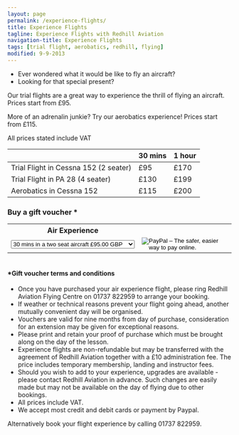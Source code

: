 ```yaml
---
layout: page
permalink: /experience-flights/
title: Experience Flights
tagline: Experience Flights with Redhill Aviation
navigation-title: Experience Flights
tags: [trial flight, aerobatics, redhill, flying]
modified: 9-9-2013
---
```


<div>
<ul>
<li>Ever wondered what it would be like to fly an aircraft?</li>
<li>Looking for that special present?</li>
</ul>
<div>

<div><p>
Our trial flights are a great way to experience the thrill of flying an aircraft. Prices start from £95.
</p>
</div>

<div>
<p>
More of an adrenalin junkie? Try our aerobatics experience! Prices start from £115.
</p></div>

<div> All prices stated include VAT</div>
<div>

<table class="prices-table trial-flights-prices">
    <thead>
        <tr>
            <th></th>
            <th>30 mins</th>
            <th>1 hour</th>
        </tr>
    </thead>
    <tbody>
        <tr>
            <td>Trial Flight in Cessna 152 (2 seater)</td>
            <td>£95</td>
            <td>£170</td>
        </tr>
        <tr>
            <td>Trial Flight in PA 28 (4 seater)</td>
            <td>£130</td>
            <td>£199</td>
        </tr>
        <tr>
            <td>Aerobatics in Cessna 152</td>
            <td>£115</td>
            <td>£200</td>
        </tr>
    </tbody>
</table>

<div>
    <h3><b>Buy a gift voucher *</b></h3>
    <form action="https://www.paypal.com/cgi-bin/webscr" method="post" target="_top">
        <input type="hidden" name="cmd" value="_s-xclick">
        <input type="hidden" name="hosted_button_id" value="YGF5AC66JV7XS">
        <table class="paypal-table">
            <tr>
                <th><input type="hidden" name="on0" value="Flight Choices">Air Experience</th>
            </tr>
            <tr>
                <td>
                    <select name="os0">
                        <option value="30 mins in a two seat aircraft">30 mins in a two seat aircraft £95.00 GBP</option>
                        <option value="30 mins in a four seat aircraft">30 mins in a four seat aircraft £130.00 GBP</option>
                        <option value="60 mins in a two seat aircraft">60 mins in a two seat aircraft £170.00 GBP</option>
                        <option value="60 mins in a four seat aircraft">60 mins in a four seat aircraft £199.00 GBP</option>
                    </select>
                </td>
                <td>
                    <input type="image" src="https://www.paypalobjects.com/en_US/GB/i/btn/btn_buynowCC_LG.gif" border="0" name="submit" alt="PayPal – The safer, easier way to pay online.">
                </td>
            </tr>
        </table>
        <input type="hidden" name="currency_code" value="GBP">
        <img alt="" border="0" src="https://www.paypalobjects.com/en_GB/i/scr/pixel.gif" width="1" height="1">
    </form>
</div>

<div class="terms-and-conditions">
    <h4> *Gift voucher terms and conditions</h4>
    <ul>
        <li>Once you have purchased your air experience flight, please ring Redhill Aviation Flying Centre on 01737 822959 to arrange your booking.</li>
        <li>If weather or technical reasons prevent your flight going ahead, another mutually convenient day will be organised.</li>
        <li>Vouchers are valid for nine months from day of purchase, consideration for an extension may be given for exceptional reasons. </li>
        <li>Please print and retain your proof of purchase which must be brought along on the day of the lesson.</li>
        <li>Experience flights are non-refundable but may be transferred with the agreement of Redhill Aviation together with a £10 administration fee. The price includes temporary membership, landing and instructor fees.</li>
        <li>Should you wish to add to your experience, upgrades are available - please contact Redhill Aviation in advance. Such changes are easily made but may not be available on the day of flying due to other bookings.</li>
        <li>All prices include VAT.</li>
        <li>We accept most credit and debit cards or payment by Paypal.</li>
    </ul>
</div>



<div class="call-to-book">
<p>
Alternatively book your flight experience by calling 01737 822959.
</p>
</div>
